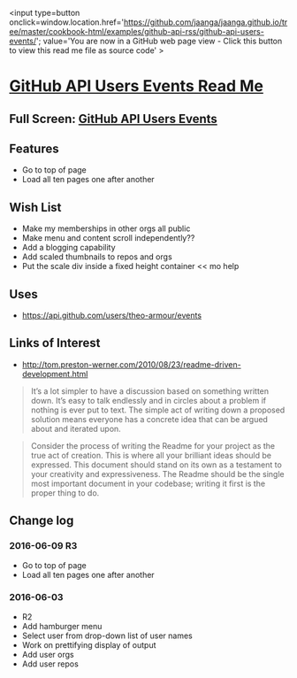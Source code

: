 <span style=display:none; >[You are now in a GitHub source code view - click this link to view Read Me file as a web page]
( https://jaanga.github.io/cookbook-html/examples/github-api-rss/github-api-users-events/#readme.md "View file as a web page." ) </span>
<input type=button onclick=window.location.href='https://github.com/jaanga/jaanga.github.io/tree/master/cookbook-html/examples/github-api-rss/github-api-users-events/'; 
value='You are now in a GitHub web page view - Click this button to view this read me file as source code' >


[GitHub API Users Events Read Me]( index.html#readme.md )
===

## Full Screen: [GitHub API Users Events]( https://jaanga.github.io/cookbook-html/examples/github-api-rss/github-api-users-events/index.html )


## Features
* Go to top of page
* Load all ten pages one after another


## Wish List

* Make my memberships in other orgs all public
* Make menu and content scroll independently??
* Add a blogging capability
* Add scaled thumbnails to repos and orgs 
* Put the scale div inside a fixed height container << mo help

## Uses

* https://api.github.com/users/theo-armour/events

## Links of Interest

* http://tom.preston-werner.com/2010/08/23/readme-driven-development.html

> It’s a lot simpler to have a discussion based on something written down. It’s easy to talk endlessly and in circles about a problem if nothing is ever put to text. The simple act of writing down a proposed solution means everyone has a concrete idea that can be argued about and iterated upon.

> Consider the process of writing the Readme for your project as the true act of creation. This is where all your brilliant ideas should be expressed. This document should stand on its own as a testament to your creativity and expressiveness. The Readme should be the single most important document in your codebase; writing it first is the proper thing to do.

## Change log

### 2016-06-09 R3

* Go to top of page
* Load all ten pages one after another

### 2016-06-03

* R2
* Add hamburger menu
* Select user from drop-down list of user names
* Work on prettifying display of output 
* Add user orgs
* Add user repos